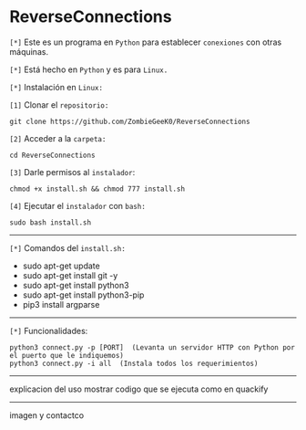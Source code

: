 # ReverseConnections

`[*]` Este es un programa en `Python` para establecer `conexiones` con otras máquinas.

`[*]` Está hecho en `Python` y es para `Linux.`

`[*]` Instalación en `Linux:`

`[1]` Clonar el `repositorio:`

    git clone https://github.com/ZombieGeeK0/ReverseConnections
`[2]` Acceder a la `carpeta:` 

    cd ReverseConnections
`[3]` Darle permisos al `instalador`:

    chmod +x install.sh && chmod 777 install.sh
`[4]` Ejecutar el `instalador` con `bash:`

    sudo bash install.sh

<hr>

`[*]` Comandos del `install.sh:`

- sudo apt-get update
- sudo apt-get install git -y
- sudo apt-get install python3
- sudo apt-get install python3-pip
- pip3 install argparse

<hr>

`[*]` Funcionalidades:

    python3 connect.py -p [PORT]  (Levanta un servidor HTTP con Python por el puerto que le indiquemos)
    python3 connect.py -i all  (Instala todos los requerimientos)

<hr>

explicacion del uso mostrar codigo que se ejecuta como en quackify

<hr>

imagen y contactco
